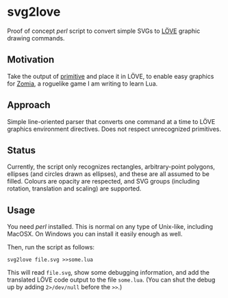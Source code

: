 # svg2love

Proof of concept *perl* script to convert simple SVGs to [LÖVE](https://love2d.org/wiki/Main_Page) graphic drawing commands.

## Motivation

Take the output of [primitive](https://github.com/fogleman/primitive) and place it in LÖVE, to enable easy graphics for [Zomia](https://github.com/globalcitizen/zomia), a roguelike game I am writing to learn Lua.

## Approach

Simple line-oriented parser that converts one command at a time to LÖVE graphics environment directives. Does not respect unrecognized primitives.

## Status

Currently, the script only recognizes rectangles, arbitrary-point polygons, ellipses (and circles drawn as ellipses), and these are all assumed to be filled. Colours are opacity are respected, and SVG groups (including rotation, translation and scaling) are supported.

## Usage

You need *perl* installed. This is normal on any type of Unix-like, including MacOSX. On Windows you can install it easily enough as well.

Then, run the script as follows:

```
svg2love file.svg >>some.lua
```

This will read `file.svg`, show some debugging information, and add the translated LÖVE code output to the file `some.lua`. (You can shut the debug up by adding `2>/dev/null` before the `>>`.)
